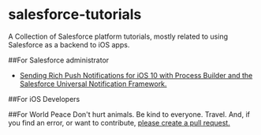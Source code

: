 # salesforce-tutorials
A Collection of Salesforce platform tutorials, mostly related to using Salesforce as a backend to iOS apps.

##For Salesforce administrator
* [Sending Rich Push Notifications for iOS 10 with Process Builder and the Salesforce Universal Notification Framework.](https://github.com/quintonwall/salesforce-tutorials/tree/master/universal-push-notification-framework)

##For iOS Developers

##For World Peace
Don't hurt animals. Be kind to everyone. Travel. And, if you find an error, or want to contribute, [please create a pull request.](https://github.com/quintonwall/salesforce-tutorials/pulls)

